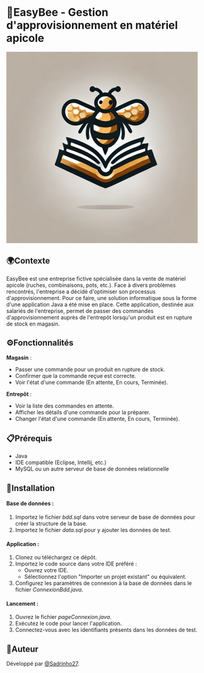 # 🐝EasyBee - Gestion d'approvisionnement en matériel apicole

![Logo](logoEasybee.png)


## 🌍Contexte

EasyBee est une entreprise fictive spécialisée dans la vente de matériel apicole (ruches, combinaisons, pots, etc.). Face à divers problèmes rencontrés, l'entreprise a décidé d'optimiser son processus d'approvisionnement. Pour ce faire, une solution informatique sous la forme d'une application Java a été mise en place. Cette application, destinée aux salariés de l'entreprise, permet de passer des commandes d'approvisionnement auprès de l'entrepôt lorsqu'un produit est en rupture de stock en magasin.


## ⚙️Fonctionnalités 
 **Magasin** :  
  - Passer une commande pour un produit en rupture de stock.
  - Confirmer que la commande reçue est correcte.
  - Voir l'état d'une commande (En attente, En cours, Terminée).

**Entrepôt** : 
 - Voir la liste des commandes en attente.
 - Afficher les détails d'une commande pour la préparer.
 - Changer l'état d'une commande (En attente, En cours, Terminée). 


## 📋Prérequis
- Java 
- IDE compatible (Eclipse, Intellij, etc.)
- MySQL ou un autre serveur de base de données relationnelle



## 🚀Installation  
#### Base de données :
 1. Importez le fichier  *bdd.sql* dans votre serveur de base de données pour créer la structure de la base.   
 2. Importez le fichier *data.sql* pour y ajouter les données de test.  
#### Application :  
 1. Clonez ou téléchargez ce dépôt.
 2. Importez le code source dans votre IDE préféré :
    - Ouvrez votre IDE.
    - Sélectionnez l'option "Importer un projet existant" ou équivalent.
 3. Configurez les paramètres de connexion à la base de données dans le fichier *ConnexionBdd.java*.
#### Lancement :
 1. Ouvrez le fichier *pageConnexion.java*.
 2. Exécutez le code pour lancer l'application.
 3. Connectez-vous avec les identifiants présents dans les données de test. 



## 👤Auteur
Développé par [@Sadrinho27](https://github.com/Sadrinho27).

